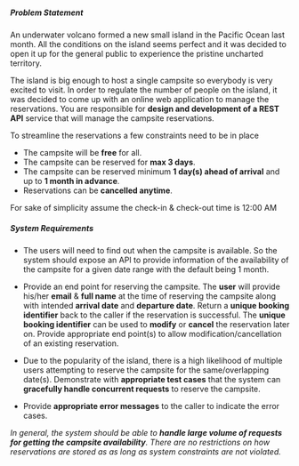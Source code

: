 ##### Problem Statement

An underwater volcano formed a new small island in the Pacific Ocean last month. All the conditions on the island seems perfect and it was
decided to open it up for the general public to experience the pristine uncharted territory.

The island is big enough to host a single campsite so everybody is very excited to visit. In order to regulate the number of people on the island, it
was decided to come up with an online web application to manage the reservations. You are responsible for **design and development of a REST
API** service that will manage the campsite reservations.

To streamline the reservations a few constraints need to be in place 
 * The campsite will be **free** for all.
 * The campsite can be reserved for **max 3 days**.
 * The campsite can be reserved minimum **1 day(s) ahead of arrival** and up to **1 month in advance**.
 * Reservations can be **cancelled anytime**.

For sake of simplicity assume the check-in & check-out time is 12:00 AM

##### System Requirements
* The users will need to find out when the campsite is available. So the system should expose an API to provide information of the availability of the campsite for a given date range with the default being 1 month.


* Provide an end point for reserving the campsite. The **user** will provide his/her **email** & **full name** at the time of reserving the campsite along with intended **arrival date** and **departure date**. Return a **unique booking identifier** back to the caller if the reservation is successful. The **unique booking identifier** can be used to **modify** or **cancel** the reservation later on. Provide appropriate end point(s) to allow modification/cancellation of an existing reservation.
  

* Due to the popularity of the island, there is a high likelihood of multiple users attempting to reserve the campsite for the same/overlapping date(s). Demonstrate with **appropriate test cases** that the system can **gracefully handle concurrent requests** to reserve the campsite.


* Provide **appropriate error messages** to the caller to indicate the error cases.

_In general, the system should be able to **handle large volume of requests for getting the campsite availability**. There are no restrictions on how reservations are stored as as long as system constraints are not violated._